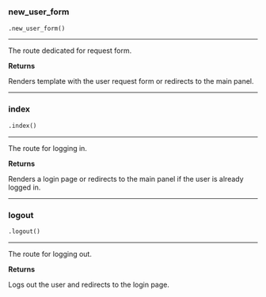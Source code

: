 #


### new_user_form
```python
.new_user_form()
```

---
The route dedicated for request form.


**Returns**

Renders template with the user request form or redirects to the main panel.

----


### index
```python
.index()
```

---
The route for logging in.


**Returns**

Renders a login page or redirects to the main panel if the user is already logged in.

----


### logout
```python
.logout()
```

---
The route for logging out.


**Returns**

Logs out the user and redirects to the login page.
